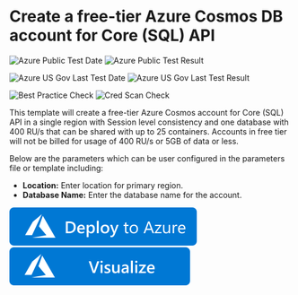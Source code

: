 # Create a free-tier Azure Cosmos DB account for Core (SQL) API


![Azure Public Test Date](https://azurequickstartsservice.blob.core.windows.net/badges/101-cosmosdb-free/PublicLastTestDate.svg)
![Azure Public Test Result](https://azurequickstartsservice.blob.core.windows.net/badges/101-cosmosdb-free/PublicDeployment.svg)

![Azure US Gov Last Test Date](https://azurequickstartsservice.blob.core.windows.net/badges/101-cosmosdb-free/FairfaxLastTestDate.svg)
![Azure US Gov Last Test Result](https://azurequickstartsservice.blob.core.windows.net/badges/101-cosmosdb-free/FairfaxDeployment.svg)

![Best Practice Check](https://azurequickstartsservice.blob.core.windows.net/badges/101-cosmosdb-free/BestPracticeResult.svg)
![Cred Scan Check](https://azurequickstartsservice.blob.core.windows.net/badges/101-cosmosdb-free/CredScanResult.svg)

This template will create a free-tier Azure Cosmos account for Core (SQL) API in a single region with Session level consistency and one database with 400 RU/s that can be shared with up to 25 containers. Accounts in free tier will not be billed for usage of 400 RU/s or 5GB of data or less.

Below are the parameters which can be user configured in the parameters file or template including:

- **Location:** Enter location for primary region.
- **Database Name:** Enter the database name for the account.

[![Deploy To Azure](https://raw.githubusercontent.com/Azure/azure-quickstart-templates/master/1-CONTRIBUTION-GUIDE/images/deploytoazure.svg?sanitize=true)](https://portal.azure.com/#create/Microsoft.Template/uri/https%3A%2F%2Fraw.githubusercontent.com%2FAzure%2Fazure-quickstart-templates%2Fmaster%2F101-cosmosdb-free%2Fazuredeploy.json)  [![Visualize](https://raw.githubusercontent.com/Azure/azure-quickstart-templates/master/1-CONTRIBUTION-GUIDE/images/visualizebutton.svg?sanitize=true)](http://armviz.io/#/?load=https%3A%2F%2Fraw.githubusercontent.com%2FAzure%2Fazure-quickstart-templates%2Fmaster%2F101-cosmosdb-free%2Fazuredeploy.json)
